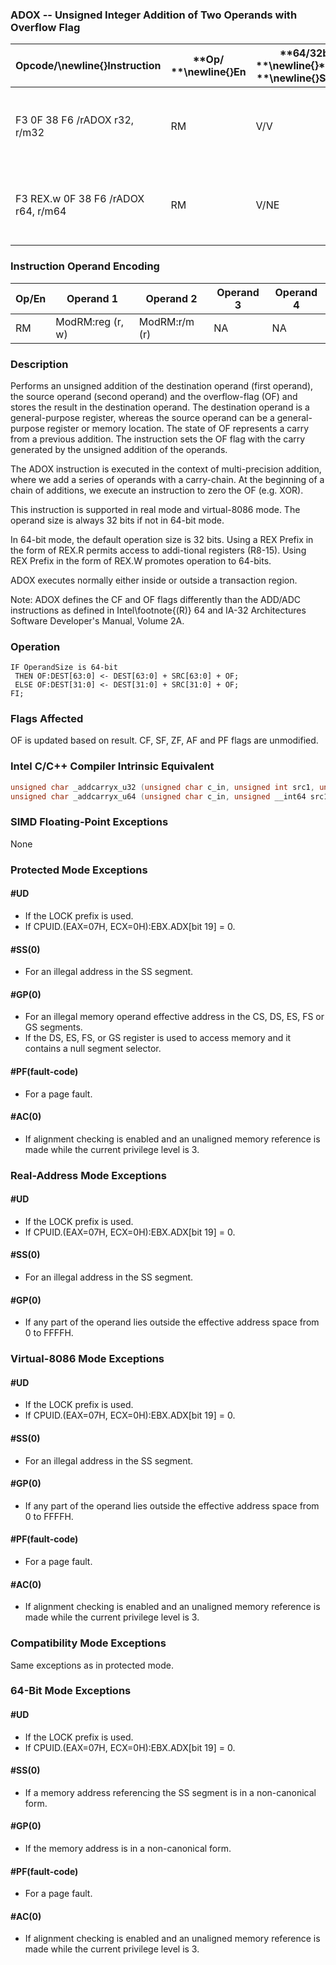 ### ADOX -- Unsigned Integer Addition of Two Operands with Overflow Flag


|**Opcode/**\newline{}**Instruction**|**Op/ **\newline{}**En**|**64/32bit **\newline{}**Mode **\newline{}**Support**|**CPUID **\newline{}**Feature **\newline{}**Flag**|**Description**|
|------------------------------------|------------------------|-----------------------------------------------------|--------------------------------------------------|---------------|
|F3 0F 38 F6 /rADOX r32, r/m32|RM|V/V|ADX|Unsigned addition of r32 with OF, r/m32 to r32, writes OF.|
|F3 REX.w 0F 38 F6 /rADOX r64, r/m64|RM|V/NE|ADX|Unsigned addition of r64 with OF, r/m64 to r64, writes OF.|
### Instruction Operand Encoding


|Op/En|Operand 1|Operand 2|Operand 3|Operand 4|
|-----|---------|---------|---------|---------|
|RM|ModRM:reg (r, w)|ModRM:r/m (r)|NA|NA|
### Description


Performs an unsigned addition of the destination operand (first operand), the source operand (second operand) and the overflow-flag (OF) and stores the result in the destination operand. The destination operand is a general-purpose register, whereas the source operand can be a general-purpose register or memory location. The state of OF represents a carry from a previous addition. The instruction sets the OF flag with the carry generated by the unsigned addition of the operands. 

The ADOX instruction is executed in the context of multi-precision addition, where we add a series of operands with a carry-chain. At the beginning of a chain of additions, we execute an instruction to zero the OF (e.g. XOR).

This instruction is supported in real mode and virtual-8086 mode. The operand size is always 32 bits if not in 64-bit mode. 

In 64-bit mode, the default operation size is 32 bits. Using a REX Prefix in the form of REX.R permits access to addi-tional registers (R8-15). Using REX Prefix in the form of REX.W promotes operation to 64-bits.

ADOX executes normally either inside or outside a transaction region.

Note: ADOX defines the CF and OF flags differently than the ADD/ADC instructions as defined in Intel\footnote{(R)}  64 and IA-32 Architectures Software Developer's Manual, Volume 2A.


### Operation

```info-verb
IF OperandSize is 64-bit
 THEN OF:DEST[63:0] <- DEST[63:0] + SRC[63:0] + OF;
 ELSE OF:DEST[31:0] <- DEST[31:0] + SRC[31:0] + OF;
FI;
```
### Flags Affected


OF is updated based on result. CF, SF, ZF, AF and PF flags are unmodified.


### Intel C/C++ Compiler Intrinsic Equivalent

```cpp
unsigned char _addcarryx_u32 (unsigned char c_in, unsigned int src1, unsigned int src2, unsigned int *sum_out);
unsigned char _addcarryx_u64 (unsigned char c_in, unsigned __int64 src1, unsigned __int64 src2, unsigned __int64 *sum_out);
```
### SIMD Floating-Point Exceptions


None


### Protected Mode Exceptions

#### #UD
* If the LOCK prefix is used.
* If CPUID.(EAX=07H, ECX=0H):EBX.ADX[bit 19] = 0.

#### #SS(0)
* For an illegal address in the SS segment.

#### #GP(0)
* For an illegal memory operand effective address in the CS, DS, ES, FS or GS segments. 
* If the DS, ES, FS, or GS register is used to access memory and it contains a null segment selector.

#### #PF(fault-code)
* For a page fault.

#### #AC(0)
* If alignment checking is enabled and an unaligned memory reference is made while the current privilege level is 3.

### Real-Address Mode Exceptions

#### #UD
* If the LOCK prefix is used.
* If CPUID.(EAX=07H, ECX=0H):EBX.ADX[bit 19] = 0.

#### #SS(0)
* For an illegal address in the SS segment.

#### #GP(0)
* If any part of the operand lies outside the effective address space from 0 to FFFFH.

### Virtual-8086 Mode Exceptions

#### #UD
* If the LOCK prefix is used.
* If CPUID.(EAX=07H, ECX=0H):EBX.ADX[bit 19] = 0.

#### #SS(0)
* For an illegal address in the SS segment.

#### #GP(0)
* If any part of the operand lies outside the effective address space from 0 to FFFFH.

#### #PF(fault-code)
* For a page fault.

#### #AC(0)
* If alignment checking is enabled and an unaligned memory reference is made while the current privilege level is 3.

### Compatibility Mode Exceptions



Same exceptions as in protected mode.


### 64-Bit Mode Exceptions

#### #UD
* If the LOCK prefix is used.
* If CPUID.(EAX=07H, ECX=0H):EBX.ADX[bit 19] = 0.

#### #SS(0)
* If a memory address referencing the SS segment is in a non-canonical form.

#### #GP(0)
* If the memory address is in a non-canonical form.

#### #PF(fault-code)
* For a page fault.

#### #AC(0)
* If alignment checking is enabled and an unaligned memory reference is made while the current privilege level is 3.
